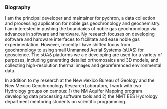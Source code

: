 ### Biography
I am the principal developer and maintainer for pychron, a data collection and processing application for noble gas 
geochronology and geochemistry. I am interested in pushing the boundaries of noble gas geochronology via advances in
software and hardware. My research focuses on developing software and hardware interfaces to facilitate and ease noble 
gas experimentation. However, recently I have shifted focus from geochronology to using small Unmanned Aerial Systems 
(sUAS) for geoscience. The sUAS platforms we are developing are used for a variety of purposes, including generating
detailed orthomosaics and 3D models, and collecting high-resolution thermal images and georeferenced environmental data.

In addition to my research at the New Mexico Bureau of Geology and the New Mexico Geochronology Research Laboratory, 
I work with two Hydrology groups on campus: 1) the NM Aquifer Mapping program developing data processing software 
tools and 2) the NMT EES Hydrology department mentoring students on scientific programming.
